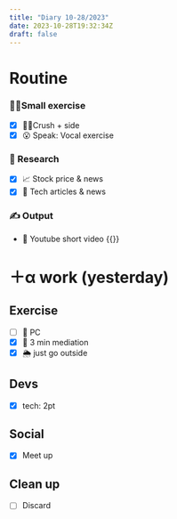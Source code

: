 ```yaml
---
title: "Diary 10-28/2023"  
date: 2023-10-28T19:32:34Z
draft: false
---
```


# Routine

### 🧘‍♀️Small exercise

- [x]  🧎‍♀️Crush + side
- [x]  😮 Speak: Vocal exercise

### 👀 Research

- [x]  📈 Stock price & news
- [x]  👾 Tech articles & news

### ✍️ Output

- 🎥 Youtube short video {{<youtube arU_5ZH6Aoc>}}

# ＋α work (yesterday)

## Exercise

- [ ]  🧘 PC
- [x]  🧘 3 min mediation
- [x]  🌦 just go outside

## Devs

- [x]  tech: 2pt

## Social

- [x]  Meet up

## Clean up

- [ ]  Discard